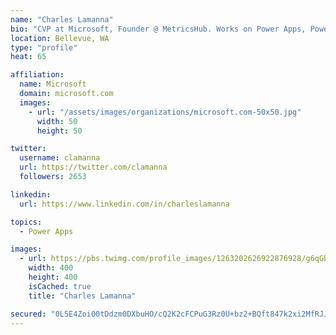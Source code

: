 ```yaml
---
name: "Charles Lamanna"
bio: "CVP at Microsoft, Founder @ MetricsHub. Works on Power Apps, Power Automate, Power Virtual Agent, Common Data Service and Dynamics 365."
location: Bellevue, WA
type: "profile"
heat: 65

affiliation:
  name: Microsoft
  domain: microsoft.com
  images:
    - url: "/assets/images/organizations/microsoft.com-50x50.jpg"
      width: 50
      height: 50

twitter:
  username: clamanna
  url: https://twitter.com/clamanna
  followers: 2653

linkedin:
  url: https://www.linkedin.com/in/charleslamanna

topics:
  - Power Apps

images:
  - url: https://pbs.twimg.com/profile_images/1263202626922876928/g6qGbHZ-_400x400.jpg
    width: 400
    height: 400
    isCached: true
    title: "Charles Lamanna"

secured: "0L5E4Zoi00tDdzm0DXbuHO/cQ2K2cFCPuG3Rz0U+bz2+BQft847k2xi2MfRJJ0GUC5ZfMaWdmPho6feGxueEecqm26a5gEiPZZJxrv8RpEbFVGC8lzbuToicBMCBNwP9yzqeqREhgC26jelxFSC1/XlH5qe+0sYnA1X2Tzd2VD3cgpeB3JJsYdTbU0OV9y0gjiq+Jn9hVz2qnRutcDd65kUbBedgV/Mho2sJsxgK/R4iReDmIJNONyAEWCRFuw6mbMwDlBPzBplNnPTuRAUFnXF5kLb5eX1cXZ1CqOyIyNFf1wQY3w3wo12falcGEspOQF8cbfnAon4UdwszO8ngyryNyB4i9udXw2i8XTdY4oWAhDohCQr2WGHLBhop8vlKpnUyQEyOkRVa1T7qUqzAA3QYwmhbTygs1Ul+xBqrmBE=;VFtLRETpl7AwQ9D+2PInpw=="
---
```



